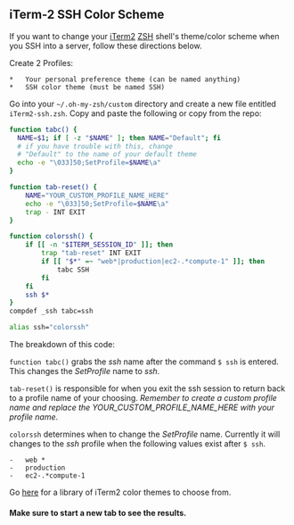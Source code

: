 ## iTerm-2 SSH Color Scheme

If you want to change your [iTerm2](http://iterm2.com/) [ZSH](https://github.com/robbyrussell/oh-my-zsh) shell's theme/color scheme when you SSH into a server, follow these directions below.

Create 2 Profiles:

	*	Your personal preference theme (can be named anything)
	*	SSH color theme (must be named SSH)

Go into your `~/.oh-my-zsh/custom` directory and create a new file entitled `iTerm2-ssh.zsh`. Copy and paste the following or copy from the repo:

```bash
function tabc() {
  NAME=$1; if [ -z "$NAME" ]; then NAME="Default"; fi 
  # if you have trouble with this, change
  # "Default" to the name of your default theme
  echo -e "\033]50;SetProfile=$NAME\a"
}

function tab-reset() {
    NAME="YOUR_CUSTOM_PROFILE_NAME_HERE"
    echo -e "\033]50;SetProfile=$NAME\a"
    trap - INT EXIT
}

function colorssh() {
    if [[ -n "$ITERM_SESSION_ID" ]]; then
        trap "tab-reset" INT EXIT
        if [[ "$*" =~ "web*|production|ec2-.*compute-1" ]]; then
            tabc SSH
        fi
    fi
    ssh $*
}
compdef _ssh tabc=ssh

alias ssh="colorssh"
```

The breakdown of this code:

`function tabc()` grabs the _ssh_ name after the command `$ ssh` is entered. This
changes the _SetProfile_ name to _ssh_.

`tab-reset()` is responsible for when you exit the ssh session to return back to
a profile name of your choosing. *Remember to create a custom profile name and replace
the _YOUR_CUSTOM_PROFILE_NAME_HERE_ with your profile name*.

`colorssh` determines when to change the _SetProfile_ name. Currently it will
changes to the _ssh_ profile when the following values exist after `$ ssh`.

	-	web *
	-	production
	-	ec2-.*compute-1

Go [here](http://iterm2colorschemes.com/) for a library of iTerm2 color themes to choose from.

#### Make sure to start a new tab to see the results.
